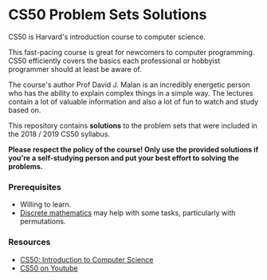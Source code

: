 CS50 Problem Sets Solutions
===

CS50 is Harvard's introduction course to computer science.

This fast-pacing course is great for newcomers to computer programming. CS50 efficiently covers the basics each professional or hobbyist programmer should at least be aware of.

The course's author Prof David J. Malan is an incredibly energetic person who has the ability to explain complex things in a simple way. The lectures contain a lot of valuable information and also a lot of fun to watch and study based on.

This repository contains **solutions** to the problem sets that were included in the 2018 / 2019 CS50 syllabus.

**Please respect the policy of the course! Only use the provided solutions if you're a self-studying person and put your best effort to solving the problems.**


### Prerequisites
- Willing to learn.
- [Discrete mathematics](https://www.amazon.com/Discrete-Mathematics-Applications-Susanna-Epp-dp-1337694193/dp/1337694193/) may help with some tasks, particularly with permutations.


### Resources
- [CS50: Introduction to Computer Science](https://online-learning.harvard.edu/course/cs50-introduction-computer-science?delta=0)
- [CS50 on Youtube](https://www.youtube.com/c/cs50/videos)

